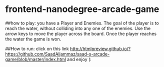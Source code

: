 frontend-nanodegree-arcade-game
===============================

##how to play:
you have a Player and Enemies.
The goal of the player is to reach the water, without colliding into any one of the enemies.
Use the arrow keys to move the player across the board.
Once the player reaches the water the game is won.

##How to run:
click on this link http://htmlpreview.github.io/?https://github.com/SaadAljammaz/saad-s-arcade-game/blob/master/index.html and enjoy (: